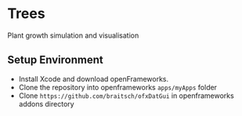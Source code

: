 # Trees

Plant growth simulation and visualisation

## Setup Environment

* Install Xcode and download openFrameworks.
* Clone the repository into openframeworks `apps/myApps` folder
* Clone `https://github.com/braitsch/ofxDatGui` in openframeworks addons directory

